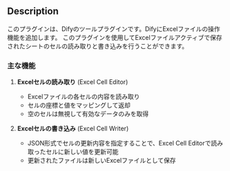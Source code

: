 ## Description

このプラグインは、Difyのツールプラグインです。DifyにExcelファイルの操作機能を追加します。
このプラグインを使用してExcelファイルアクティブで保存されたシートのセルの読み取りと書き込みを行うことができます。

### 主な機能

1. **Excelセルの読み取り** (Excel Cell Editor)
   - Excelファイルの各セルの内容を読み取り
   - セルの座標と値をマッピングして返却
   - 空のセルは無視して有効なデータのみを取得

2. **Excelセルの書き込み** (Excel Cell Writer)
   - JSON形式でセルの更新内容を指定することで、Excel Cell Editorで読み取ったセルに新しい値を更新可能
   - 更新されたファイルは新しいExcelファイルとして保存